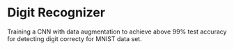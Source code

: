 # Digit Recognizer

Training a CNN with data augmentation to achieve above 99% test accuracy for detecting digit correcty for MNIST data set.
